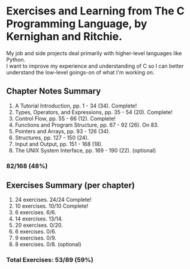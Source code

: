 # Exercises and Learning from The C Programming Language, by Kernighan and Ritchie.

My job and side projects deal primarily with higher-level languages like Python.  
I want to improve my experience and understanding of C so I can better understand the low-level goings-on of what I'm working on.


## Chapter Notes Summary
1. A Tutorial Introduction, pp. 1 - 34 (34). Complete!
2. Types, Operators, and Expressions, pp. 35 - 54 (20). Complete!
3. Control Flow, pp. 55 - 66 (12). Complete!
4. Functions and Program Structure, pp. 67 - 92 (26). On 83.
5. Pointers and Arrays, pp. 93 - 126 (34).
6. Structures, pp. 127 - 150 (24).
7. Input and Output, pp. 151 - 168 (18).
8. The UNIX System Interface, pp. 169 - 190 (22). (optional)

### 82/168 (48%)

## Exercises Summary (per chapter)
1. 24 exercises. 24/24 Complete!
2. 10 exercises. 10/10 Complete!
3. 6 exercises. 6/6.
4. 14 exercises. 13/14.
5. 20 exercises. 0/20.
6. 6 exercises. 0/6.
7. 9 exercises. 0/9.
8. 8 exercises. 0/8. (optional)

### Total Exercises: 53/89 (59%)

